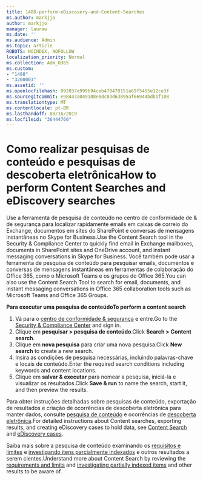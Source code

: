 ```yaml
---
title: 1488-perform-eDiscovery-and-Content-Searches
ms.author: markjjo
author: markjjo
manager: lauraw
ms.date: ''
ms.audience: Admin
ms.topic: article
ROBOTS: NOINDEX, NOFOLLOW
localization_priority: Normal
ms.collection: Adm_O365
ms.custom:
- "1488"
- "3200003"
ms.assetid: ''
ms.openlocfilehash: 992037e999b94ceb470470151a69f5455e12ce3f
ms.sourcegitcommit: e98443a049108e0dc83d63895af66944bdb1f108
ms.translationtype: MT
ms.contentlocale: pt-BR
ms.lasthandoff: 08/16/2019
ms.locfileid: "36444760"
---
```

# <a name="how-to-perform-content-searches-and-ediscovery-searches"></a><span data-ttu-id="3beb9-102">Como realizar pesquisas de conteúdo e pesquisas de descoberta eletrônica</span><span class="sxs-lookup"><span data-stu-id="3beb9-102">How to perform Content Searches and eDiscovery searches</span></span>

<span data-ttu-id="3beb9-103">Use a ferramenta de pesquisa de conteúdo no centro de conformidade de & de segurança para localizar rapidamente emails em caixas de correio do Exchange, documentos em sites do SharePoint e conversas de mensagens instantâneas no Skype for Business.</span><span class="sxs-lookup"><span data-stu-id="3beb9-103">Use the Content Search tool in the Security & Compliance Center to quickly find email in Exchange mailboxes, documents in SharePoint sites and OneDrive account, and instant messaging conversations in Skype for Business.</span></span> <span data-ttu-id="3beb9-104">Você também pode usar a ferramenta de pesquisa de conteúdo para pesquisar emails, documentos e conversas de mensagens instantâneas em ferramentas de colaboração do Office 365, como o Microsoft Teams e os grupos do Office 365.</span><span class="sxs-lookup"><span data-stu-id="3beb9-104">You can also use the Content Search Tool to search for email, documents, and instant messaging conversations in Office 365 collaboration tools such as Microsoft Teams and Office 365 Groups.</span></span>

<span data-ttu-id="3beb9-105">**Para executar uma pesquisa de conteúdo**</span><span class="sxs-lookup"><span data-stu-id="3beb9-105">**To perform a content search**</span></span>

1. <span data-ttu-id="3beb9-106">Vá para o [centro de conformidade & segurança](https://protection.office.com) e entre.</span><span class="sxs-lookup"><span data-stu-id="3beb9-106">Go to the [Security & Compliance Center](https://protection.office.com) and sign in.</span></span>
2. <span data-ttu-id="3beb9-107">Clique em **pesquisar > pesquisa de conteúdo**.</span><span class="sxs-lookup"><span data-stu-id="3beb9-107">Click **Search > Content search**.</span></span>
3. <span data-ttu-id="3beb9-108">Clique em **nova pesquisa** para criar uma nova pesquisa.</span><span class="sxs-lookup"><span data-stu-id="3beb9-108">Click **New search** to create a new search.</span></span>
4. <span data-ttu-id="3beb9-109">Insira as condições de pesquisa necessárias, incluindo palavras-chave e locais de conteúdo.</span><span class="sxs-lookup"><span data-stu-id="3beb9-109">Enter the required search conditions including keywords and content locations.</span></span>  
5. <span data-ttu-id="3beb9-110">Clique em **salvar & executar** para nomear a pesquisa, iniciá-la e visualizar os resultados.</span><span class="sxs-lookup"><span data-stu-id="3beb9-110">Click **Save & run** to name the search, start it, and then preview the results.</span></span>

<span data-ttu-id="3beb9-111">Para obter instruções detalhadas sobre pesquisas de conteúdo, exportação de resultados e criação de ocorrências de descoberta eletrônica para manter dados, consulte [pesquisa de conteúdo](https://docs.microsoft.com/en-us/office365/securitycompliance/content-search) e ocorrências de [descoberta eletrônica](https://docs.microsoft.com/en-us/office365/securitycompliance/ediscovery-cases).</span><span class="sxs-lookup"><span data-stu-id="3beb9-111">For detailed instructions about Content searches, exporting results, and creating eDiscovery cases to hold data, see [Content Search](https://docs.microsoft.com/en-us/office365/securitycompliance/content-search) and [eDiscovery cases](https://docs.microsoft.com/en-us/office365/securitycompliance/ediscovery-cases).</span></span>

<span data-ttu-id="3beb9-112">Saiba mais sobre a pesquisa de conteúdo examinando os [requisitos e limites](https://docs.microsoft.com/en-us/office365/securitycompliance/limits-for-content-search) e [investigando itens parcialmente indexados](https://docs.microsoft.com/en-us/office365/securitycompliance/investigating-partially-indexed-items-in-ediscovery) e outros resultados a serem cientes.</span><span class="sxs-lookup"><span data-stu-id="3beb9-112">Understand more about Content Search by reviewing the [requirements and limits](https://docs.microsoft.com/en-us/office365/securitycompliance/limits-for-content-search) and  [investigating partially indexed items](https://docs.microsoft.com/en-us/office365/securitycompliance/investigating-partially-indexed-items-in-ediscovery) and other results to be aware of.</span></span>